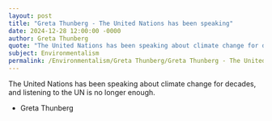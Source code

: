 ```yaml
---
layout: post
title: "Greta Thunberg - The United Nations has been speaking"
date: 2024-12-28 12:00:00 -0000
author: Greta Thunberg
quote: "The United Nations has been speaking about climate change for decades, and listening to the UN is no longer enough."
subject: Environmentalism
permalink: /Environmentalism/Greta Thunberg/Greta Thunberg - The United Nations has been speaking
---
```


The United Nations has been speaking about climate change for decades, and listening to the UN is no longer enough.

- Greta Thunberg
